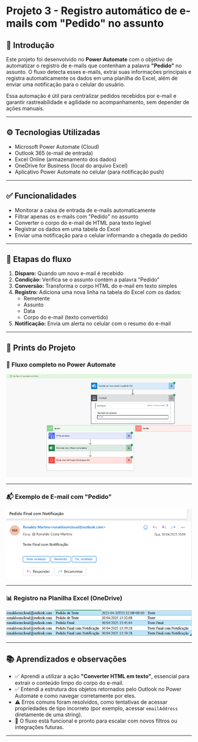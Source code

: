 # Projeto 3 - Registro automático de e-mails com "Pedido" no assunto

## 📌 Introdução

Este projeto foi desenvolvido no **Power Automate** com o objetivo de automatizar o registro de e-mails que contenham a palavra **"Pedido"** no assunto. O fluxo detecta esses e-mails, extrai suas informações principais e registra automaticamente os dados em uma planilha do Excel, além de enviar uma notificação para o celular do usuário.

Essa automação é útil para centralizar pedidos recebidos por e-mail e garantir rastreabilidade e agilidade no acompanhamento, sem depender de ações manuais.

---

## ⚙️ Tecnologias Utilizadas

- Microsoft Power Automate (Cloud)
- Outlook 365 (e-mail de entrada)
- Excel Online (armazenamento dos dados)
- OneDrive for Business (local do arquivo Excel)
- Aplicativo Power Automate no celular (para notificação push)

---

## ✅ Funcionalidades

- Monitorar a caixa de entrada de e-mails automaticamente
- Filtrar apenas os e-mails com "Pedido" no assunto
- Converter o corpo do e-mail de HTML para texto legível
- Registrar os dados em uma tabela do Excel
- Enviar uma notificação para o celular informando a chegada do pedido

---

## 🧭 Etapas do fluxo

1. **Disparo:** Quando um novo e-mail é recebido
2. **Condição:** Verifica se o assunto contém a palavra “Pedido”
3. **Conversão:** Transforma o corpo HTML do e-mail em texto simples
4. **Registro:** Adiciona uma nova linha na tabela do Excel com os dados:
   - Remetente
   - Assunto
   - Data
   - Corpo do e-mail (texto convertido)
5. **Notificação:** Envia um alerta no celular com o resumo do e-mail

---

## 📸 Prints do Projeto

### 🔄 Fluxo completo no Power Automate
![Fluxo Power Automate](./fluxo.png)

---

### 📬 Exemplo de E-mail com "Pedido"
![Exemplo de E-mail](./email.png)

---

### 📊 Registro na Planilha Excel (OneDrive)
![Planilha Excel](./planilha.png)


---

## 📚 Aprendizados e observações

- ✅ Aprendi a utilizar a ação **"Converter HTML em texto"**, essencial para extrair o conteúdo limpo do corpo do e-mail.
- ✅ Entendi a estrutura dos objetos retornados pelo Outlook no Power Automate e como navegar corretamente por eles.
- ⚠️ Erros comuns foram resolvidos, como tentativas de acessar propriedades de tipo incorreto (por exemplo, acessar `emailAddress` diretamente de uma string).
- 🚀 O fluxo está funcional e pronto para escalar com novos filtros ou integrações futuras.

---


